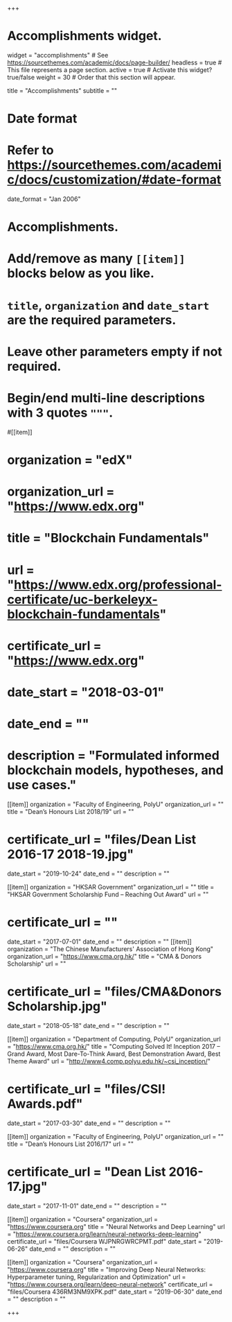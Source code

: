+++
# Accomplishments widget.
widget = "accomplishments"  # See https://sourcethemes.com/academic/docs/page-builder/
headless = true  # This file represents a page section.
active = true  # Activate this widget? true/false
weight = 30  # Order that this section will appear.

title = "Accomplishments"
subtitle = ""

# Date format
#   Refer to https://sourcethemes.com/academic/docs/customization/#date-format
date_format = "Jan 2006"

# Accomplishments.
#   Add/remove as many `[[item]]` blocks below as you like.
#   `title`, `organization` and `date_start` are the required parameters.
#   Leave other parameters empty if not required.
#   Begin/end multi-line descriptions with 3 quotes `"""`.

#[[item]]
#  organization = "edX"
#  organization_url = "https://www.edx.org"
#  title = "Blockchain Fundamentals"
#  url = "https://www.edx.org/professional-certificate/uc-berkeleyx-blockchain-fundamentals"
#  certificate_url = "https://www.edx.org"
#  date_start = "2018-03-01"
#  date_end = ""
#  description = "Formulated informed blockchain models, hypotheses, and use cases."

[[item]]
  organization = "Faculty of Engineering, PolyU"
  organization_url = ""
  title = "Dean’s Honours List 2018/19"
  url = ""
#  certificate_url = "files/Dean List 2016-17 2018-19.jpg"
  date_start = "2019-10-24"
  date_end = ""
  description = ""
  
[[item]]
  organization = "HKSAR Government"
  organization_url = ""
  title = "HKSAR Government Scholarship Fund – Reaching Out Award"
  url = ""
#  certificate_url = ""
  date_start = "2017-07-01"
  date_end = ""
  description = ""
[[item]]
  organization = "The Chinese Manufacturers' Association of Hong Kong"
  organization_url = "https://www.cma.org.hk/"
  title = "CMA & Donors Scholarship"
  url = ""
#  certificate_url = "files/CMA&Donors Scholarship.jpg"
  date_start = "2018-05-18"
  date_end = ""
  description = ""
  
[[item]]
  organization = "Department of Computing, PolyU"
  organization_url = "https://www.cma.org.hk/"
  title = "Computing Solved It! Inception 2017 – Grand Award, Most Dare-To-Think Award, Best Demonstration Award, Best Theme Award"
  url = "http://www4.comp.polyu.edu.hk/~csi_inception/"
#  certificate_url = "files/CSI! Awards.pdf"
  date_start = "2017-03-30"
  date_end = ""
  description = ""
  
[[item]]
  organization = "Faculty of Engineering, PolyU"
  organization_url = ""
  title = "Dean’s Honours List 2016/17"
  url = ""
#  certificate_url = "Dean List 2016-17.jpg"
  date_start = "2017-11-01"
  date_end = ""
  description = ""

[[item]]
  organization = "Coursera"
  organization_url = "https://www.coursera.org"
  title = "Neural Networks and Deep Learning"
  url = "https://www.coursera.org/learn/neural-networks-deep-learning"
  certificate_url = "files/Coursera WJPNRGWRCPMT.pdf"
  date_start = "2019-06-26"
  date_end = ""
  description = ""

[[item]]
  organization = "Coursera"
  organization_url = "https://www.coursera.org"
  title = "Improving Deep Neural Networks: Hyperparameter tuning, Regularization and Optimization"
  url = "https://www.coursera.org/learn/deep-neural-network"
  certificate_url = "files/Coursera 436RM3NM9XPK.pdf"
  date_start = "2019-06-30"
  date_end = ""
  description = ""

+++
